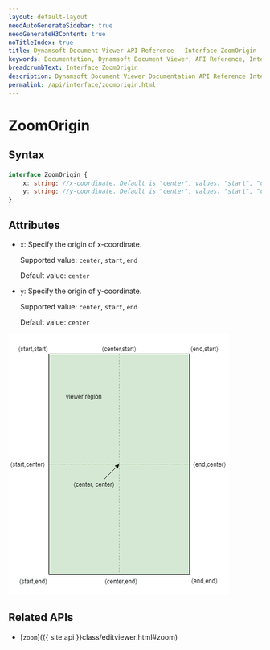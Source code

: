 ```yaml
---
layout: default-layout
needAutoGenerateSidebar: true
needGenerateH3Content: true
noTitleIndex: true
title: Dynamsoft Document Viewer API Reference - Interface ZoomOrigin
keywords: Documentation, Dynamsoft Document Viewer, API Reference, Interface ZoomOrigin
breadcrumbText: Interface ZoomOrigin
description: Dynamsoft Document Viewer Documentation API Reference Interface ZoomOrigin Page
permalink: /api/interface/zoomorigin.html
---
```


# ZoomOrigin

## Syntax

```typescript
interface ZoomOrigin {
    x: string; //x-coordinate. Default is "center", values: "start", "center", "end". 
    y: string; //y-coordinate. Default is "center", values: "start", "center", "end". 
}
```

## Attributes

- `x`: Specify the origin of x-coordinate.

    Supported value: `center`, `start`, `end`

    Default value: `center`

- `y`: Specify the origin of y-coordinate.

    Supported value: `center`, `start`, `end`
    
    Default value: `center`


![Zoom Origin](/assets/imgs/zoomorigin.png)    

## Related APIs

- [`zoom`]({{ site.api }}class/editviewer.html#zoom)